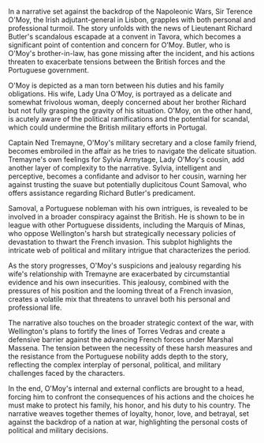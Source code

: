 In a narrative set against the backdrop of the Napoleonic Wars, Sir Terence O'Moy, the Irish adjutant-general in Lisbon, grapples with both personal and professional turmoil. The story unfolds with the news of Lieutenant Richard Butler's scandalous escapade at a convent in Tavora, which becomes a significant point of contention and concern for O'Moy. Butler, who is O'Moy's brother-in-law, has gone missing after the incident, and his actions threaten to exacerbate tensions between the British forces and the Portuguese government.

O'Moy is depicted as a man torn between his duties and his family obligations. His wife, Lady Una O'Moy, is portrayed as a delicate and somewhat frivolous woman, deeply concerned about her brother Richard but not fully grasping the gravity of his situation. O'Moy, on the other hand, is acutely aware of the political ramifications and the potential for scandal, which could undermine the British military efforts in Portugal.

Captain Ned Tremayne, O'Moy's military secretary and a close family friend, becomes embroiled in the affair as he tries to navigate the delicate situation. Tremayne's own feelings for Sylvia Armytage, Lady O'Moy's cousin, add another layer of complexity to the narrative. Sylvia, intelligent and perceptive, becomes a confidante and advisor to her cousin, warning her against trusting the suave but potentially duplicitous Count Samoval, who offers assistance regarding Richard Butler's predicament.

Samoval, a Portuguese nobleman with his own intrigues, is revealed to be involved in a broader conspiracy against the British. He is shown to be in league with other Portuguese dissidents, including the Marquis of Minas, who oppose Wellington's harsh but strategically necessary policies of devastation to thwart the French invasion. This subplot highlights the intricate web of political and military intrigue that characterizes the period.

As the story progresses, O'Moy's suspicions and jealousy regarding his wife's relationship with Tremayne are exacerbated by circumstantial evidence and his own insecurities. This jealousy, combined with the pressures of his position and the looming threat of a French invasion, creates a volatile mix that threatens to unravel both his personal and professional life.

The narrative also touches on the broader strategic context of the war, with Wellington's plans to fortify the lines of Torres Vedras and create a defensive barrier against the advancing French forces under Marshal Massena. The tension between the necessity of these harsh measures and the resistance from the Portuguese nobility adds depth to the story, reflecting the complex interplay of personal, political, and military challenges faced by the characters.

In the end, O'Moy's internal and external conflicts are brought to a head, forcing him to confront the consequences of his actions and the choices he must make to protect his family, his honor, and his duty to his country. The narrative weaves together themes of loyalty, honor, love, and betrayal, set against the backdrop of a nation at war, highlighting the personal costs of political and military decisions.